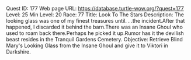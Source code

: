 Quest ID: 177
Web page URL: https://database.turtle-wow.org/?quest=177
Level: 25
Min Level: 20
Race: 77
Title: Look To The Stars
Description: The looking glass was one of my finest treasures until. . .the incident.After that happened, I discarded it behind the barn.There was an Insane Ghoul who used to roam back there.Perhaps he picked it up.Rumor has it the devilish beast resides in the Tranquil Gardens Cemetery.
Objective: Retrieve Blind Mary's Looking Glass from the Insane Ghoul and give it to Viktori in Darkshire.
